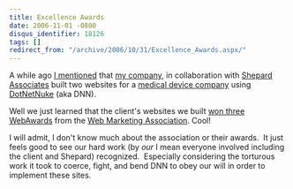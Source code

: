 ```yaml
---
title: Excellence Awards
date: 2006-11-01 -0800
disqus_identifier: 18126
tags: []
redirect_from: "/archive/2006/10/31/Excellence_Awards.aspx/"
---
```


A while ago [I
mentioned](https://haacked.com/archive/2006/09/21/Subtext_Success_Story.aspx "Subtext Success Stories")
that [my company](http://veloc-it.com/ "VelocIT"), in collaboration with
[Shepard
Associates](http://www.shepardassociates.com/ "Shepard Associates") built
two websites for a [medical device
company](http://conceptus.com/ "Conceptus") using
[DotNetNuke](http://dotnetnuke.com/ "DotNetNuke Portal") (aka DNN).

Well we just learned that the client's websites we built [won three
WebAwards](http://biz.yahoo.com/bw/061102/20061102005379.html "Conceptus Websites Earn Excellence Awards")
from the [Web Marketing
Association](http://www.webaward.org/ "Web Awards"). Cool!

I will admit, I don't know much about the association or their awards. 
It just feels good to see our hard work (by *our* I mean everyone
involved including the client and Shepard) recognized.  Especially
considering the torturous work it took to coerce, fight, and bend DNN to
obey our will in order to implement these sites.

